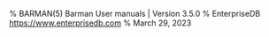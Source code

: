 % BARMAN(5) Barman User manuals | Version 3.5.0
% EnterpriseDB <https://www.enterprisedb.com>
% March 29, 2023
